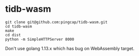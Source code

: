 # tidb-wasm

```
git clone git@github.com:pingcap/tidb-wasm.git
cd tidb-wasm
make
cd dist
python -m SimpleHTTPServer 8000
```

Don't use golang 1.13.x which has bug on WebAssembly target.
